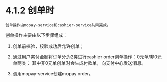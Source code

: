 # 4.1.2 创单时

    创单操作由mopay-service和cashier-service共同完成。

创单操作主要由以下步骤组成：

1. 创单前校验，校验成功后允许创单；

2. 通过用户实付金额将订单分为2类进行cashier order创单操作：0元单/非0元单两类；
其中非0元单创单时会生成付款单，向支付中心发送消息。


3. 调用mopay-service创建mopay order。


  
 


 
